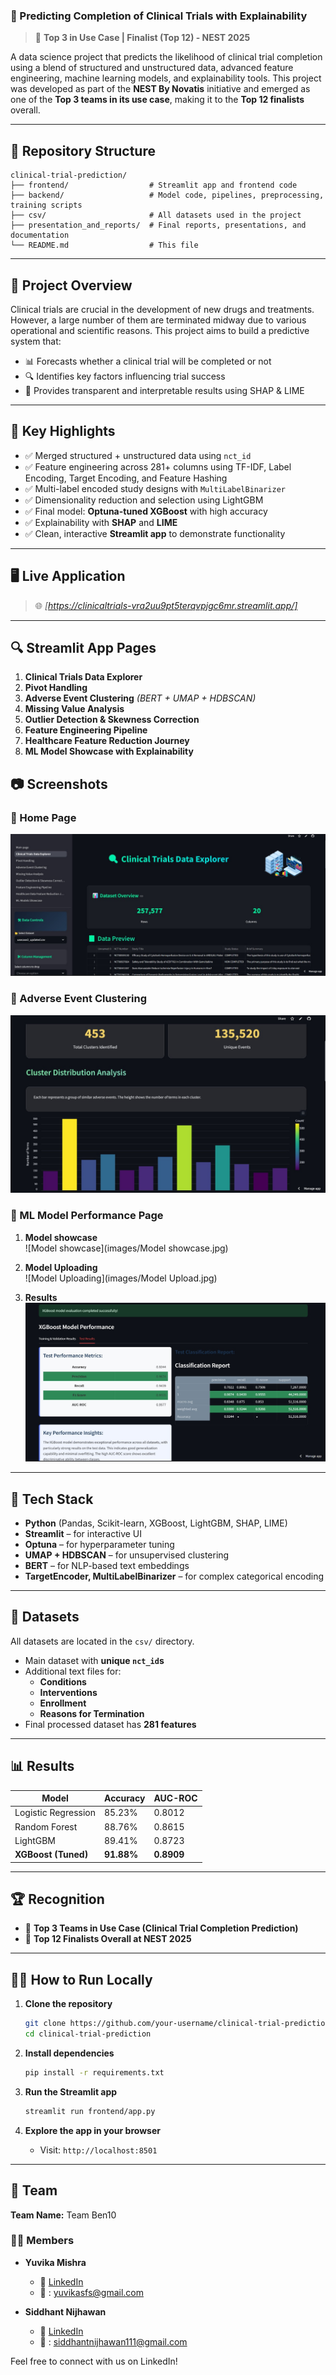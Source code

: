 ### 🧠 Predicting Completion of Clinical Trials with Explainability

> 🚀 **Top 3 in Use Case | Finalist (Top 12) - NEST 2025**

A data science project that predicts the likelihood of clinical trial completion using a blend of structured and unstructured data, advanced feature engineering, machine learning models, and explainability tools. This project was developed as part of the **NEST By Novatis** initiative and emerged as one of the **Top 3 teams in its use case**, making it to the **Top 12 finalists** overall.

---

## 📁 Repository Structure


```
clinical-trial-prediction/
├── frontend/                  # Streamlit app and frontend code
├── backend/                   # Model code, pipelines, preprocessing, training scripts
├── csv/                       # All datasets used in the project
├── presentation_and_reports/  # Final reports, presentations, and documentation
└── README.md                  # This file
```
---

## 🧾 Project Overview

Clinical trials are crucial in the development of new drugs and treatments. However, a large number of them are terminated midway due to various operational and scientific reasons. This project aims to build a predictive system that:

- 📊 Forecasts whether a clinical trial will be completed or not  
- 🔍 Identifies key factors influencing trial success  
- 🧠 Provides transparent and interpretable results using SHAP & LIME  

---

## 📌 Key Highlights

- ✅ Merged structured + unstructured data using `nct_id`
- ✅ Feature engineering across 281+ columns using TF-IDF, Label Encoding, Target Encoding, and Feature Hashing
- ✅ Multi-label encoded study designs with `MultiLabelBinarizer`
- ✅ Dimensionality reduction and selection using LightGBM
- ✅ Final model: **Optuna-tuned XGBoost** with high accuracy
- ✅ Explainability with **SHAP** and **LIME**
- ✅ Clean, interactive **Streamlit app** to demonstrate functionality

---
## 🖥️ Live Application

> 🌐 *[https://clinicaltrials-vra2uu9pt5terqvpjgc6mr.streamlit.app/]*

---

## 🔍 Streamlit App Pages

1. **Clinical Trials Data Explorer**  
2. **Pivot Handling**  
3. **Adverse Event Clustering** *(BERT + UMAP + HDBSCAN)*  
4. **Missing Value Analysis**  
5. **Outlier Detection & Skewness Correction**  
6. **Feature Engineering Pipeline**  
7. **Healthcare Feature Reduction Journey**  
8. **ML Model Showcase with Explainability**


## 📷 Screenshots

### 🔹 Home Page
![Home Page](images/Homepage.jpg)

### 🔹 Adverse Event Clustering
![SHAP Output](images/Umap.jpg)

### 🔹 ML Model Performance Page
1. **Model showcase**  
   ![Model showcase](images/Model showcase.jpg)

2. **Model Uploading**  
   ![Model Uploading](images/Model Upload.jpg)

3. **Results**  
   ![Results](images/Results.jpg)


---

## 🧠 Tech Stack

- **Python** (Pandas, Scikit-learn, XGBoost, LightGBM, SHAP, LIME)
- **Streamlit** – for interactive UI
- **Optuna** – for hyperparameter tuning
- **UMAP + HDBSCAN** – for unsupervised clustering
- **BERT** – for NLP-based text embeddings
- **TargetEncoder, MultiLabelBinarizer** – for complex categorical encoding

---

## 📂 Datasets

All datasets are located in the `csv/` directory.

- Main dataset with **unique `nct_id`s**
- Additional text files for:
  - **Conditions**
  - **Interventions**
  - **Enrollment**
  - **Reasons for Termination**
- Final processed dataset has **281 features**

---

## 📊 Results

| Model                 | Accuracy | AUC-ROC |
|----------------------|----------|---------|
| Logistic Regression  | 85.23%   | 0.8012  |
| Random Forest        | 88.76%   | 0.8615  |
| LightGBM             | 89.41%   | 0.8723  |
| **XGBoost (Tuned)**  | **91.88%** | **0.8909** |

---

## 🏆 Recognition

- 🥉 **Top 3 Teams in Use Case (Clinical Trial Completion Prediction)**
- 🏅 **Top 12 Finalists Overall at NEST 2025**

---

## 👩‍💻 How to Run Locally

1. **Clone the repository**
   ```bash
   git clone https://github.com/your-username/clinical-trial-prediction.git
   cd clinical-trial-prediction
   ```

2. **Install dependencies**
   ```bash
   pip install -r requirements.txt
   ```

3. **Run the Streamlit app**
   ```bash
   streamlit run frontend/app.py
   ```

4. **Explore the app in your browser**
   - Visit: `http://localhost:8501`

---

## 🤝 Team

**Team Name:** Team Ben10  

### 👩‍💻 Members

- **Yuvika Mishra**  
  - 🔗 [LinkedIn](https://www.linkedin.com/in/yuvika-mishra-9b7991258/)  
  - 📧 : yuvikasfs@gmail.com  

- **Siddhant Nijhawan**  
  - 🔗 [LinkedIn](https://www.linkedin.com/in/siddhant-nijhawan-453075255/) 
  - 📧 : siddhantnijhawan111@gmail.com

Feel free to connect with us on LinkedIn!
